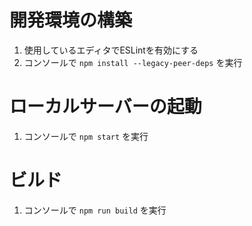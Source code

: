 開発環境の構築
==============
1. 使用しているエディタでESLintを有効にする
2. コンソールで `npm install --legacy-peer-deps` を実行

ローカルサーバーの起動
======================
1. コンソールで `npm start` を実行

ビルド
======
1. コンソールで `npm run build` を実行
